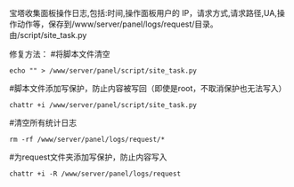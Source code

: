 宝塔收集面板操作日志,包括:时间,操作面板用户的 IP，请求方式,请求路径,UA,操作动作等，保存到/www/server/panel/logs/request/目录。由/script/site_task.py

修复方法：
#将脚本文件清空

    echo "" > /www/server/panel/script/site_task.py
#脚本文件添加写保护，防止内容被写回（即使是root，不取消保护也无法写入）

    chattr +i /www/server/panel/script/site_task.py
#清空所有统计日志
 
    rm -rf /www/server/panel/logs/request/*
#为request文件夹添加写保护，防止内容写入
    
    chattr +i -R /www/server/panel/logs/request